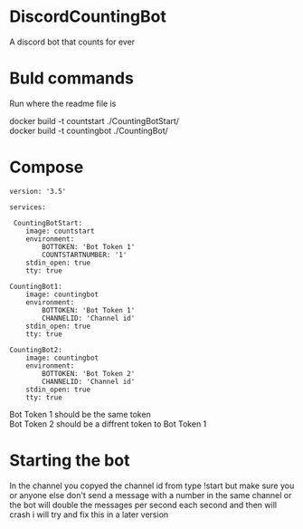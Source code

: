 # DiscordCountingBot
A discord bot that counts for ever

# Buld commands 
Run where the readme file is

docker build -t countstart ./CountingBotStart/<br>
docker build -t countingbot ./CountingBot/

# Compose

    version: '3.5'

    services:

     CountingBotStart:
        image: countstart
        environment:
            BOTTOKEN: 'Bot Token 1'
            COUNTSTARTNUMBER: '1'
        stdin_open: true
        tty: true
      
    CountingBot1:
        image: countingbot
        environment:
            BOTTOKEN: 'Bot Token 1'
            CHANNELID: 'Channel id'
        stdin_open: true
        tty: true
    
    CountingBot2:
        image: countingbot
        environment:
            BOTTOKEN: 'Bot Token 2'
            CHANNELID: 'Channel id'
        stdin_open: true
        tty: true

Bot Token 1 should be the same token<br>
Bot Token 2 should be a diffrent token to Bot Token 1

# Starting the bot

In the channel you copyed the channel id from type !start but make sure you or anyone else don't send a message with a number in the same channel or the bot will double the messages per second each second and then will crash i will try and fix this in a later version
